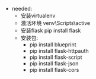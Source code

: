 * needed:
    * 安装virtualenv
    * 激活环境 venv\Scripts\active
    * 安装flask   pip install flask
    * 安装包:
        * pip install blueprint
        * pip install flask-httpauth
        * pip install flask-script
        * pip install flask-json
        * pip install flask-cors



